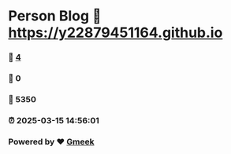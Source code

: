 # Person Blog :link: https://y22879451164.github.io 
### :page_facing_up: [4](https://y22879451164.github.io/tag.html) 
### :speech_balloon: 0 
### :hibiscus: 5350 
### :alarm_clock: 2025-03-15 14:56:01 
### Powered by :heart: [Gmeek](https://github.com/Meekdai/Gmeek)
